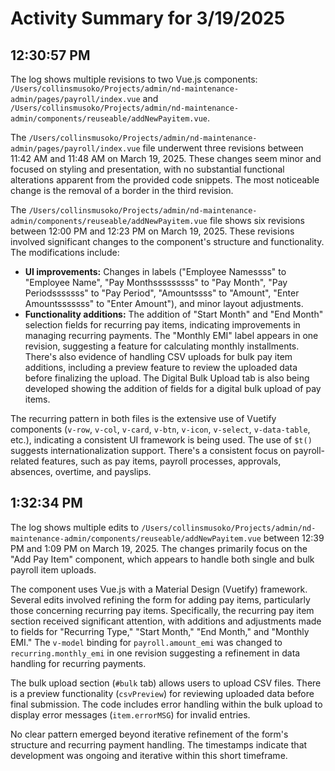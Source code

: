 # Activity Summary for 3/19/2025

## 12:30:57 PM
The log shows multiple revisions to two Vue.js components: `/Users/collinsmusoko/Projects/admin/nd-maintenance-admin/pages/payroll/index.vue` and `/Users/collinsmusoko/Projects/admin/nd-maintenance-admin/components/reuseable/addNewPayitem.vue`.

The `/Users/collinsmusoko/Projects/admin/nd-maintenance-admin/pages/payroll/index.vue` file underwent three revisions between 11:42 AM and 11:48 AM on March 19, 2025.  These changes seem minor and focused on styling and presentation, with no substantial functional alterations apparent from the provided code snippets. The most noticeable change is the removal of a border in the third revision.

The `/Users/collinsmusoko/Projects/admin/nd-maintenance-admin/components/reuseable/addNewPayitem.vue` file shows six revisions between 12:00 PM and 12:23 PM on March 19, 2025. These revisions involved significant changes to the component's structure and functionality.  The modifications include:

* **UI improvements:**  Changes in labels ("Employee Namessss" to "Employee Name", "Pay Monthsssssssss" to "Pay Month", "Pay Periodsssssss" to "Pay Period", "Amountssss" to "Amount", "Enter Amountsssssss" to "Enter Amount"),  and minor layout adjustments.
* **Functionality additions:** The addition of "Start Month" and "End Month" selection fields for recurring pay items, indicating improvements in managing recurring payments.  The "Monthly EMI" label appears in one revision, suggesting a feature for calculating monthly installments.  There's also evidence of handling CSV uploads for bulk pay item additions, including a preview feature to review the uploaded data before finalizing the upload.  The Digital Bulk Upload tab is also being developed showing the addition of fields for a digital bulk upload of pay items.


The recurring pattern in both files is the extensive use of Vuetify components (`v-row`, `v-col`, `v-card`, `v-btn`, `v-icon`, `v-select`, `v-data-table`, etc.), indicating a consistent UI framework is being used.  The use of `$t()` suggests internationalization support.  There's a consistent focus on payroll-related features, such as pay items, payroll processes, approvals, absences, overtime, and payslips.


## 1:32:34 PM
The log shows multiple edits to `/Users/collinsmusoko/Projects/admin/nd-maintenance-admin/components/reuseable/addNewPayitem.vue` between 12:39 PM and 1:09 PM on March 19, 2025.  The changes primarily focus on the "Add Pay Item" component, which appears to handle both single and bulk payroll item uploads.

The component uses Vue.js with a Material Design (Vuetify) framework.  Several edits involved refining the form for adding pay items, particularly those concerning recurring pay items.  Specifically,  the recurring pay item section received significant attention, with additions and adjustments made to fields for "Recurring Type," "Start Month," "End Month," and "Monthly EMI."  The `v-model` binding for `payroll.amount_emi` was changed to `recurring.monthly_emi` in one revision suggesting a refinement in data handling for recurring payments.

The bulk upload section (`#bulk` tab) allows users to upload CSV files.  There is a preview functionality (`csvPreview`) for reviewing uploaded data before final submission. The code includes error handling within the bulk upload to display error messages (`item.errorMSG`) for invalid entries.

No clear pattern emerged beyond iterative refinement of the form's structure and recurring payment handling.  The timestamps indicate that development was ongoing and iterative within this short timeframe.
